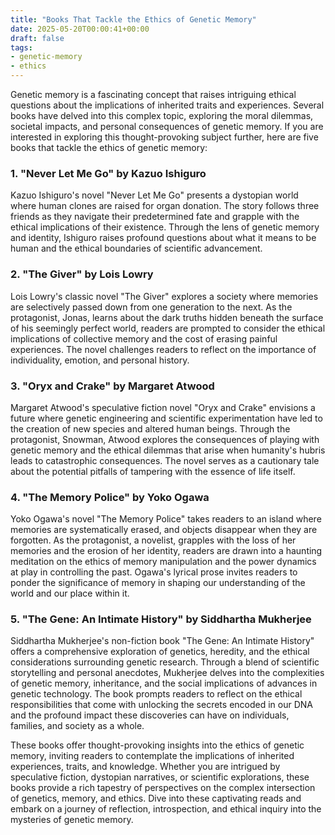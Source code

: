 ```yaml
---
title: "Books That Tackle the Ethics of Genetic Memory"
date: 2025-05-20T00:00:41+00:00
draft: false
tags:
- genetic-memory
- ethics
---
```


Genetic memory is a fascinating concept that raises intriguing ethical questions about the implications of inherited traits and experiences. Several books have delved into this complex topic, exploring the moral dilemmas, societal impacts, and personal consequences of genetic memory. If you are interested in exploring this thought-provoking subject further, here are five books that tackle the ethics of genetic memory:

### 1. "Never Let Me Go" by Kazuo Ishiguro

Kazuo Ishiguro's novel "Never Let Me Go" presents a dystopian world where human clones are raised for organ donation. The story follows three friends as they navigate their predetermined fate and grapple with the ethical implications of their existence. Through the lens of genetic memory and identity, Ishiguro raises profound questions about what it means to be human and the ethical boundaries of scientific advancement.

### 2. "The Giver" by Lois Lowry

Lois Lowry's classic novel "The Giver" explores a society where memories are selectively passed down from one generation to the next. As the protagonist, Jonas, learns about the dark truths hidden beneath the surface of his seemingly perfect world, readers are prompted to consider the ethical implications of collective memory and the cost of erasing painful experiences. The novel challenges readers to reflect on the importance of individuality, emotion, and personal history.

### 3. "Oryx and Crake" by Margaret Atwood

Margaret Atwood's speculative fiction novel "Oryx and Crake" envisions a future where genetic engineering and scientific experimentation have led to the creation of new species and altered human beings. Through the protagonist, Snowman, Atwood explores the consequences of playing with genetic memory and the ethical dilemmas that arise when humanity's hubris leads to catastrophic consequences. The novel serves as a cautionary tale about the potential pitfalls of tampering with the essence of life itself.

### 4. "The Memory Police" by Yoko Ogawa

Yoko Ogawa's novel "The Memory Police" takes readers to an island where memories are systematically erased, and objects disappear when they are forgotten. As the protagonist, a novelist, grapples with the loss of her memories and the erosion of her identity, readers are drawn into a haunting meditation on the ethics of memory manipulation and the power dynamics at play in controlling the past. Ogawa's lyrical prose invites readers to ponder the significance of memory in shaping our understanding of the world and our place within it.

### 5. "The Gene: An Intimate History" by Siddhartha Mukherjee

Siddhartha Mukherjee's non-fiction book "The Gene: An Intimate History" offers a comprehensive exploration of genetics, heredity, and the ethical considerations surrounding genetic research. Through a blend of scientific storytelling and personal anecdotes, Mukherjee delves into the complexities of genetic memory, inheritance, and the social implications of advances in genetic technology. The book prompts readers to reflect on the ethical responsibilities that come with unlocking the secrets encoded in our DNA and the profound impact these discoveries can have on individuals, families, and society as a whole.

These books offer thought-provoking insights into the ethics of genetic memory, inviting readers to contemplate the implications of inherited experiences, traits, and knowledge. Whether you are intrigued by speculative fiction, dystopian narratives, or scientific explorations, these books provide a rich tapestry of perspectives on the complex intersection of genetics, memory, and ethics. Dive into these captivating reads and embark on a journey of reflection, introspection, and ethical inquiry into the mysteries of genetic memory.